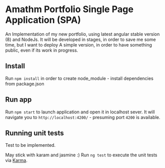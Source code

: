 # Amathm Portfolio Single Page Application (SPA) 

An Implementation of my new portfolio, using latest angular stable version (8) and NodeJs.
It will be developed in stages, in order to save me some time, but I want to deploy
A simple version, in order to have something public, even if its work in progress.

## Install 
Run `npm install` in order to create node_module - install dependencies from package.json

## Run app

Run `npm start` to launch application and open it in localhost sever. It will navigate you to `http://localhost:4200/` - presuming port `4200` is available. 

## Running unit tests

Test to be implemented.

May stick with karam and jasmine :)
Run `ng test` to execute the unit tests via [Karma](https://karma-runner.github.io).




